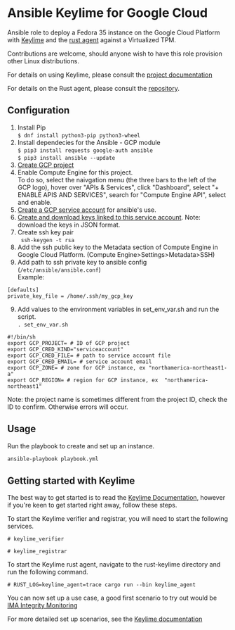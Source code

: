 # Ansible Keylime for Google Cloud
Ansible role to deploy a Fedora 35 instance on the Google Cloud Platform with [Keylime](https://github.com/keylime/keylime) and the [rust agent](https://github.com/keylime/rust-keylime) against a Virtualized TPM.

Contributions are welcome, should anyone wish to have this role provision other Linux distributions.

For details on using Keylime, please consult the
[project documentation](https://keylime-docs.readthedocs.io/en/latest/)

For details on the Rust agent, please consult the [repository](https://github.com/keylime/rust-keylime).

## Configuration
1. Install Pip \
`$ dnf install python3-pip python3-wheel`
2.  Install dependecies for the Ansible - GCP module \
`$ pip3 install requests google-auth ansible` \
`$ pip3 install ansible --update`
3. [Create GCP project](https://cloud.google.com/resource-manager/docs/creating-managing-projects)
4. Enable Compute Engine for this project. \
To do so, select the naivgation menu (the three bars to the left of the GCP logo), hover over "APIs & Services", click "Dashboard", select "+ ENABLE APIS AND SERVICES", search for "Compute Engine API", select and enable. 
4. [Create a GCP service account](https://developers.google.com/identity/protocols/oauth2/service-account#creatinganaccount) for ansible's use. 
5. [Create and download keys linked to this service account](https://support.google.com/cloud/answer/6158849?hl=en&ref_topic=6262490#serviceaccounts&zippy=%2Cservice-accounts). Note: download the keys in JSON format.
6. Create ssh key pair \
` ssh-keygen -t rsa` 
7. Add the ssh public key to the Metadata section of Compute Engine in Google Cloud Platform. (Compute Engine>Settings>Metadata>SSH) 
8. Add path to ssh private key to ansible config (`/etc/ansible/ansible.conf`) \
Example:
```
[defaults] 
private_key_file = /home/.ssh/my_gcp_key
```
9. Add values to the environment variables in set_env_var.sh and run the script. \
`. set_env_var.sh`
```
#!/bin/sh
export GCP_PROJECT= # ID of GCP project
export GCP_CRED_KIND="serviceaccount" 
export GCP_CRED_FILE= # path to service account file
export GCP_CRED_EMAIL= # service account email
export GCP_ZONE= # zone for GCP instance, ex "northamerica-northeast1-a"
export GCP_REGION= # region for GCP instance, ex  "northamerica-northeast1"
```
Note: the project name is sometimes different from the project ID, check the ID to confirm. Otherwise errors will occur.
## Usage
Run the playbook to create and set up an instance. 

```bash
ansible-playbook playbook.yml
```
## Getting started with Keylime 
The best way to get started is to read the [Keylime
Documentation](https://keylime-docs.readthedocs.io/en/latest/), however if you're keen to get started right away, follow these steps.

To start the Keylime verifier and registrar, you will need to start the following services. 

`# keylime_verifier`

`# keylime_registrar`

To start the Keylime rust agent, navigate to the rust-keylime directory and run the following command.

`# RUST_LOG=keylime_agent=trace cargo run --bin keylime_agent`

You can now set up a use case, a good first scenario to try out would be [IMA
Integrity Monitoring](https://keylime-docs.readthedocs.io/en/latest/user_guide/runtime_ima.html)

For more detailed set up scenarios, see the [Keylime
documentation](https://keylime-docs.readthedocs.io/en/latest/user_guide/runtime_ima.html)
